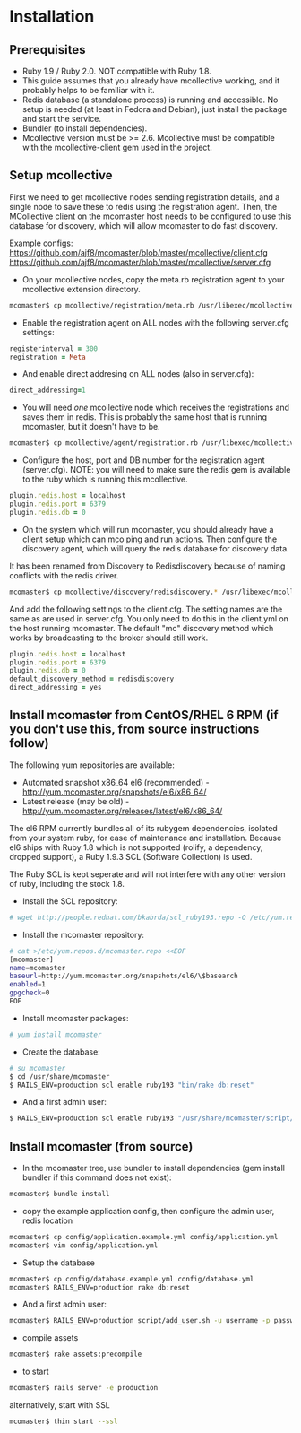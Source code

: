 Installation
============

Prerequisites
-----------------

 * Ruby 1.9 / Ruby 2.0. NOT compatible with Ruby 1.8.
 * This guide assumes that you already have mcollective working, and it probably helps to be familiar with it.
 * Redis database (a standalone process) is running and accessible. No setup is needed (at least in Fedora and Debian), just install the package and start the service.
 * Bundler (to install dependencies).
 * Mcollective version must be >= 2.6. Mcollective  must be compatible with the mcollective-client gem used in the project.

Setup mcollective
-----------------

First we need to get mcollective nodes sending registration details, and a single node to save these to redis using the registration agent. Then, the MCollective client on the mcomaster host needs to be configured to use this database for discovery, which will allow mcomaster to do fast discovery.

Example configs: https://github.com/ajf8/mcomaster/blob/master/mcollective/client.cfg https://github.com/ajf8/mcomaster/blob/master/mcollective/server.cfg

  * On your mcollective nodes, copy the meta.rb registration agent to your
mcollective extension directory.

``` bash
mcomaster$ cp mcollective/registration/meta.rb /usr/libexec/mcollective/mcollective/registration/meta.rb
```

  * Enable the registration agent on ALL nodes with the following server.cfg settings:

``` ruby
registerinterval = 300
registration = Meta
```

  * And enable direct addresing on ALL nodes (also in server.cfg):

``` ruby
direct_addressing=1
```

  * You will need *one* mcollective node which receives the registrations and saves them in redis. This is probably the same host that is running mcomaster, but it doesn't have to be.

``` bash
mcomaster$ cp mcollective/agent/registration.rb /usr/libexec/mcollective/mcollective/agent/
```

  * Configure the host, port and DB number for the registration agent (server.cfg). NOTE: you will need to make sure the redis gem is available to the ruby which is running this mcollective.

``` ruby
plugin.redis.host = localhost
plugin.redis.port = 6379
plugin.redis.db = 0
```

  * On the system which will run mcomaster, you should already have a client setup which can mco ping and run actions. Then configure the discovery agent, which will query the redis database for discovery data.

  It has been renamed from Discovery to Redisdiscovery because of naming conflicts with the redis driver.

``` bash
mcomaster$ cp mcollective/discovery/redisdiscovery.* /usr/libexec/mcollective/mcollective/discovery/
```

  And add the following settings to the client.cfg. The setting names are the same as are used in server.cfg. You only need to do this in the client.yml on the host running mcomaster. The default "mc" discovery method which works by broadcasting to the broker should still work.

``` ruby
plugin.redis.host = localhost
plugin.redis.port = 6379
plugin.redis.db = 0
default_discovery_method = redisdiscovery
direct_addressing = yes
```

Install mcomaster from CentOS/RHEL 6 RPM (if you don't use this, from source instructions follow)
---------------

The following yum repositories are available:

  * Automated snapshot x86_64 el6 (recommended) - http://yum.mcomaster.org/snapshots/el6/x86_64/
  * Latest release (may be old) - http://yum.mcomaster.org/releases/latest/el6/x86_64/

The el6 RPM currently bundles all of its rubygem dependencies, isolated from your system ruby,
for ease of maintenance and installation. Because el6 ships with Ruby 1.8 which is not
supported (rolify, a dependency, dropped support), a Ruby 1.9.3 SCL (Software Collection) is used.

The Ruby SCL is kept seperate and will not interfere with any other version of ruby, including
the stock 1.8.

  * Install the SCL repository:

``` bash
# wget http://people.redhat.com/bkabrda/scl_ruby193.repo -O /etc/yum.repos.d/scl_ruby193.repo
```

  * Install the mcomaster repository:

``` bash
# cat >/etc/yum.repos.d/mcomaster.repo <<EOF
[mcomaster]
name=mcomaster
baseurl=http://yum.mcomaster.org/snapshots/el6/\$basearch
enabled=1
gpgcheck=0
EOF
```

  * Install mcomaster packages:

``` bash
# yum install mcomaster
```

  * Create the database:

``` bash
# su mcomaster
$ cd /usr/share/mcomaster
$ RAILS_ENV=production scl enable ruby193 "bin/rake db:reset"

```

  * And a first admin user:

``` bash
$ RAILS_ENV=production scl enable ruby193 "/usr/share/mcomaster/script/add_user.sh -u user -m user@example.com -p password"
```

Install mcomaster (from source)
---------------

  * In the mcomaster tree, use bundler to install dependencies (gem install bundler if this command does not exist):

``` bash
mcomaster$ bundle install
```

  * copy the example application config, then configure the admin user, redis location

``` bash
mcomaster$ cp config/application.example.yml config/application.yml
mcomaster$ vim config/application.yml
```

  * Setup the database

``` bash
mcomaster$ cp config/database.example.yml config/database.yml
mcomaster$ RAILS_ENV=production rake db:reset
```

  * And a first admin user:

``` bash
mcomaster$ RAILS_ENV=production script/add_user.sh -u username -p password -m 'email@domain.com'
```

  * compile assets

``` bash
mcomaster$ rake assets:precompile
```

  * to start

``` bash
mcomaster$ rails server -e production
```

  alternatively, start with SSL

``` bash
mcomaster$ thin start --ssl
```
